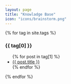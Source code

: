 ```yaml
---
layout: page
title: "Knowladge Base"
icon: "icons/brainstorm.png"
---
```

{% for tag in site.tags %}
  <h3 class="text-uppercase">{{ tag[0] }}</h3>
  <ul>
    {% for post in tag[1] %}
      <li><a href="{{ post.url }}">{{ post.title }}</a></li>
    {% endfor %}
  </ul>
{% endfor %}

